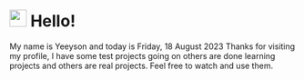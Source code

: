  <h1>
    <img src="https://emojis.slackmojis.com/emojis/images/1643510097/45343/hi.gif?1643510097" width="30"/> 
    Hello!
 </h1>
 <p>
    My name is Yeeyson and today is Friday, 18 August 2023
    Thanks for visiting my profile, I have some test projects going on others are done learning projects and others are real projects.
    Feel free to watch and use them.
 </p>